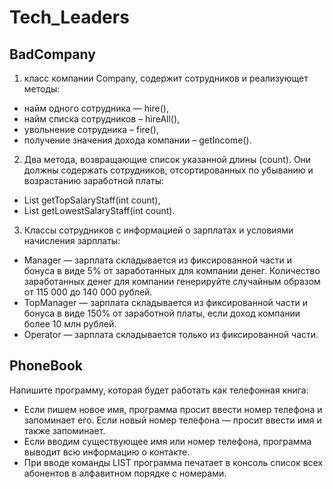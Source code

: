 # Tech_Leaders
## BadCompany 
1. класс компании Company, содержит сотрудников и реализующет методы:

* найм одного сотрудника — hire(),
* найм списка сотрудников – hireAll(),
* увольнение сотрудника – fire(),
* получение значения дохода компании – getIncome().


2. Два метода, возвращающие список указанной длины (count). Они должны содержать сотрудников, отсортированных по убыванию и возрастанию заработной платы:

* List<Employee> getTopSalaryStaff(int count),
* List<Employee> getLowestSalaryStaff(int count).
3. Классы сотрудников с информацией о зарплатах и условиями начисления зарплаты:

* Manager — зарплата складывается из фиксированной части и бонуса в виде 5% от заработанных для компании денег. Количество заработанных денег для компании генерируйте случайным образом от 115 000 до 140 000 рублей.
* TopManager — зарплата складывается из фиксированной части и бонуса в виде 150% от заработной платы, если доход компании более 10 млн рублей.
* Operator — зарплата складывается только из фиксированной части.

## PhoneBook 
Напишите программу, которая будет работать как телефонная книга:
* Если пишем новое имя, программа просит ввести номер телефона и
запоминает его. Если новый номер телефона — просит ввести имя и также
запоминает.
* Если вводим существующее имя или номер телефона, программа выводит
всю информацию о контакте.
* При вводе команды LIST программа печатает в консоль список всех
абонентов в алфавитном порядке с номерами.


